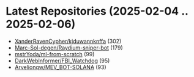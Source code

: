# Latest Repositories (2025-02-04 .. 2025-02-06)

- [XanderRavenCypher/kjduwannknffa](https://github.com/XanderRavenCypher/kjduwannknffa) (302)
- [Marc-Sol-degen/Raydium-sniper-bot](https://github.com/Marc-Sol-degen/Raydium-sniper-bot) (179)
- [mstrYoda/ml-from-scratch](https://github.com/mstrYoda/ml-from-scratch) (99)
- [DarkWebInformer/FBI_Watchdog](https://github.com/DarkWebInformer/FBI_Watchdog) (95)
- [Arvelionqw/MEV_BOT-SOLANA](https://github.com/Arvelionqw/MEV_BOT-SOLANA) (93)
